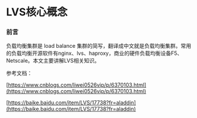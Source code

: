 # LVS核心概念

### 前言

负载均衡集群是 load balance 集群的简写，翻译成中文就是负载均衡集群。常用的负载均衡开源软件有nginx、lvs、haproxy，商业的硬件负载均衡设备F5、Netscale。本文主要讲解LVS相关知识。

参考文档：

[https://www.cnblogs.com/liwei0526vip/p/6370103.html](https://www.cnblogs.com/liwei0526vip/p/6370103.html)

[https://baike.baidu.com/item/LVS/17738?fr=aladdin](https://baike.baidu.com/item/LVS/17738?fr=aladdin)







